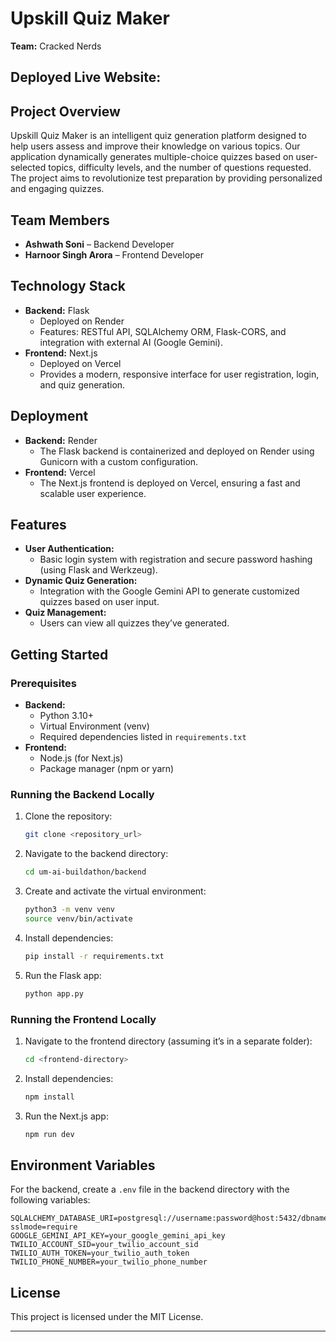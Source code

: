 # Upskill Quiz Maker

**Team:** Cracked Nerds

## Deployed Live Website: 

## Project Overview

Upskill Quiz Maker is an intelligent quiz generation platform designed to help users assess and improve their knowledge on various topics. Our application dynamically generates multiple-choice quizzes based on user-selected topics, difficulty levels, and the number of questions requested. The project aims to revolutionize test preparation by providing personalized and engaging quizzes.

## Team Members

- **Ashwath Soni** – Backend Developer
- **Harnoor Singh Arora** – Frontend Developer

## Technology Stack

- **Backend:** Flask  
  - Deployed on Render  
  - Features: RESTful API, SQLAlchemy ORM, Flask-CORS, and integration with external AI (Google Gemini).
- **Frontend:** Next.js  
  - Deployed on Vercel  
  - Provides a modern, responsive interface for user registration, login, and quiz generation.

## Deployment

- **Backend:** Render  
  - The Flask backend is containerized and deployed on Render using Gunicorn with a custom configuration.
- **Frontend:** Vercel  
  - The Next.js frontend is deployed on Vercel, ensuring a fast and scalable user experience.

## Features

- **User Authentication:**  
  - Basic login system with registration and secure password hashing (using Flask and Werkzeug).
- **Dynamic Quiz Generation:**  
  - Integration with the Google Gemini API to generate customized quizzes based on user input.
- **Quiz Management:**  
  - Users can view all quizzes they’ve generated.

## Getting Started

### Prerequisites

- **Backend:**  
  - Python 3.10+
  - Virtual Environment (venv)
  - Required dependencies listed in `requirements.txt`
- **Frontend:**  
  - Node.js (for Next.js)
  - Package manager (npm or yarn)

### Running the Backend Locally

1. Clone the repository:
   ```bash
   git clone <repository_url>
   ```
2. Navigate to the backend directory:
   ```bash
   cd um-ai-buildathon/backend
   ```
3. Create and activate the virtual environment:
   ```bash
   python3 -m venv venv
   source venv/bin/activate
   ```
4. Install dependencies:
   ```bash
   pip install -r requirements.txt
   ```
5. Run the Flask app:
   ```bash
   python app.py
   ```

### Running the Frontend Locally

1. Navigate to the frontend directory (assuming it’s in a separate folder):
   ```bash
   cd <frontend-directory>
   ```
2. Install dependencies:
   ```bash
   npm install
   ```
3. Run the Next.js app:
   ```bash
   npm run dev
   ```

## Environment Variables

For the backend, create a `.env` file in the backend directory with the following variables:

```env
SQLALCHEMY_DATABASE_URI=postgresql://username:password@host:5432/dbname?sslmode=require
GOOGLE_GEMINI_API_KEY=your_google_gemini_api_key
TWILIO_ACCOUNT_SID=your_twilio_account_sid
TWILIO_AUTH_TOKEN=your_twilio_auth_token
TWILIO_PHONE_NUMBER=your_twilio_phone_number
```

## License

This project is licensed under the MIT License.

---
